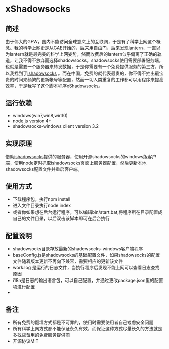 # xShadowsocks

## 简述
由于伟大的GFW，国内不能访问全球意义上的互联网，于是有了科学上网这个概念。我的科学上网史是从GAE开始的，后来用自由门，后来发现lantern，一直以为lantern就是最完美的科学上网姿势，然而收费后的lantern似乎偏离了正确的轨道，让我不得不放弃而选择shadowsocks。shadowsocks使用需要部署服务端，也就是需要一个服务器来转发数据，于是你需要有一个免费提供服务的第三方，所以我找到了[ishadowsocks](http://www.ishadowsocks.com) 。而在中国，免费的就代表最贵的，你不得不抽出最宝贵的时间来频繁的更新帐号等配置，然而一切人类重复的工作都可以用程序来提高效率，于是我写了这个脚本程序xShadowsocks。

## 运行依赖
* windows(win7,win8,win10)
* node.js version 4+
* shadowsocks-windows client version 3.2

## 实现原理
借助[ishadowsocks](http://www.ishadowsocks.com)提供的服务器，使用开源shadowsocks的windows版客户端，使用node定时抓取ishadowsocks页面上服务器配置，然后更新本地shadowsocks配置文件并重启客户端。

## 使用方式
* 下载程序包，执行npm install
* 进入文件目录执行node index
* 或者你如果想在后台运行程序，可以编辑bin/start.bat,将程序所在目录配置成自己的文件目录，以后双击该脚本即可在后台执行

## 配置说明
* shadowsocks目录存放最新的shadowsocks-windows客户端程序
* baseConfig.js是shadowsocks的基础配置文件，如果shadowsocks的配置文件随着版本更新不再向下兼容，需要相应的更新该文件
* work.log 是运行的日志文件，当执行程序后发现不能上网可以查看日志查找原因
* i18n是日志的输出语言包，可以自己配置，并通过更改package.json里的配置项进行配置
* 
## 备注
* 所有免费的翻墙方式都是不可靠的，使用时需要使用者自己考虑安全问题
* 所有科学上网方式都不能保证永久有效，而保证这种方式尽量长久的方法就是多找些备用的免费服务提供商
* 开源协议MIT
